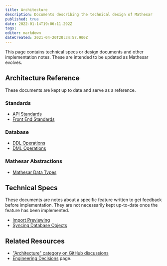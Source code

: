 ```yaml
---
title: Architecture
description: Documents describing the technical design of Mathesar
published: true
date: 2022-01-14T19:06:11.292Z
tags: 
editor: markdown
dateCreated: 2021-04-20T20:34:57.900Z
---
```


This page contains technical specs or design documents and other implementation notes. These are intended to be updated as Mathesar evolves.

## Architecture Reference
These documents are kept up to date and serve as a reference.

### Standards
- [API Standards](/engineering/architecture/api-standards)
- [Front End Standards](/engineering/architecture/front-end-standards)

### Database
- [DDL Operations](/engineering/architecture/ddl)
- [DML Operations](/engineering/architecture/dml)

### Mathesar Abstractions
- [Mathesar Data Types](/engineering/architecture/mathesar-types)

## Technical Specs
These documents are notes about a specific feature written to get feedback before implementation. They are not necessarily kept up-to-date once the feature has been implemented.

- [Import Previewing](/engineering/architecture/import-preview-api)
- [Syncing Database Objects](/engineering/architecture/syncing)

## Related Resources
- ["Architecture" category on GitHub discussions](https://github.com/centerofci/mathesar/discussions/categories/architecture)
- [Engineering Decisions](/engineering/decisions) page.
